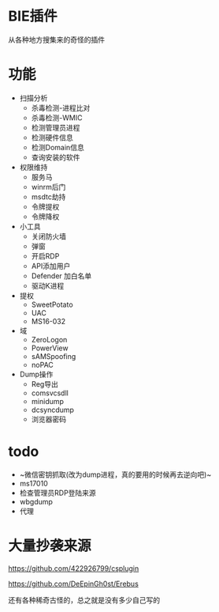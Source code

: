 # BIE插件
从各种地方搜集来的奇怪的插件

# 功能

- 扫描分析
	- 杀毒检测-进程比对
	- 杀毒检测-WMIC
	- 检测管理员进程
	- 检测硬件信息
	- 检测Domain信息
	- 查询安装的软件
- 权限维持
	- 服务马
	- winrm后门
	- msdtc劫持
	- 令牌提权
	- 令牌降权
- 小工具
	- 关闭防火墙
	- 弹窗
	- 开启RDP
	- API添加用户
	- Defender 加白名单
	- 驱动K进程
- 提权
	- SweetPotato
	- UAC
	- MS16-032
- 域
	- ZeroLogon
	- PowerView
	- sAMSpoofing
	- noPAC
- Dump操作
	- Reg导出
	- comsvcsdll
	- minidump
	- dcsyncdump
	- 浏览器密码
# todo

- ~微信密钥抓取(改为dump进程，真的要用的时候再去逆向吧)~ 
- ms17010
- 检查管理员RDP登陆来源
- wbgdump
- 代理

# 大量抄袭来源

https://github.com/422926799/csplugin

https://github.com/DeEpinGh0st/Erebus

还有各种稀奇古怪的，总之就是没有多少自己写的
